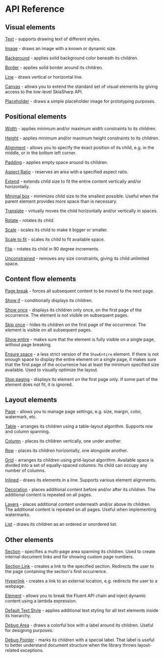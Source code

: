 # API Reference

## Visual elements

[Text](/api-reference/text) - supports drawing text of different styles.

[Image](/api-reference/image) - draws an image with a known or dynamic size.

[Background](/api-reference/background) - applies solid background color beneath its children.

[Border](/api-reference/border) - applies solid border around its children.

[Line](/api-reference/line) - draws vertical or horizontal line.

[Canvas](/api-reference/canvas) - allows you to extend the standard set of visual elements by giving access to the low-level SkiaSharp API.

[Placeholder](/api-reference/placeholder) - draws a simple placeholder image for prototyping purposes.


## Positional elements

[Width](/api-reference/width) - applies minimum and/or maximum width constraints to its children.

[Height](/api-reference/height) - applies minimum and/or maximum height constraints to its children.

[Alignment](/api-reference/alignment) - allows you to specify the exact position of its child, e.g. in the middle, or in the bottom left corner.

[Padding](/api-reference/padding) - applies empty space around its children.

[Aspect Ratio](/api-reference/aspect-ratio) - reserves an area with a specified aspect ratio.

[Extend](/api-reference/extend) - extends child size to fit the entire content vertically and/or horizontally.

[Minimal box](/api-reference/minimal-box) - minimizes child size to the smallest possible. Useful when the parent element provides more space than is necessary.

[Translate](/api-reference/translate) - virtually moves the child horizontally and/or vertically in spaces.

[Rotate](/api-reference/rotate) - rotates its child.

[Scale](/api-reference/scale) - scales its child to make it bigger or smaller.

[Scale to fit](/api-reference/scale-to-fit) - scales its child to fit available space.

[Flip](/api-reference/flip) - rotates its child in 90 degree increments.

[Unconstrained](/api-reference/unconstrained) - removes any size constraints, giving its child unlimited space.


## Content flow elements

[Page break](/api-reference/page-break) - forces all subsequent content to be moved to the next page.

[Show if](/api-reference/show-if) - conditionally displays its children.

[Show once](/api-reference/show-once) - displays its children only once, on the first page of the occurrence. The element is not visible on subsequent pages. 

[Skip once](/api-reference/skip-once) - hides its children on the first page of the occurrence. The element is visible on all subsequent pages.

[Show entire](/api-reference/show-entire) - makes sure that the element is fully visible on a single page, without page breaking.

[Ensure space](/api-reference/ensure-space) - a less strict version of the `ShowEntire` element. If there is not enough space to display the entire element on a single page, it makes sure that the first page of the occurrence has at least the minimum specified size available. Used to visually optimize the layout.

[Stop paging](/api-reference/stop-paging) - displays its element on the first page only. If some part of the element does not fit, it is ignored.

## Layout elements


[Page](/api-reference/page) - allows you to manage page settings, e.g. size, margin, color, watermark, etc. 

[Table](/api-reference/table) - arranges its children using a table-layout algorithm. Supports row and column spanning.

[Column](/api-reference/column) - places its children vertically, one under another.

[Row](/api-reference/row) - places its children horizontally, one alongside another.

[Grid](/api-reference/grid) - arranges its children using  grid-layout algorithm. Available space is divided into a set of equally-spaced columns. Its child can occupy any number of columns.

[Inlined](/api-reference/inlined) - draws its elements in a line. Supports various element alignments.

[Decoration](/api-reference/decoration) - places additional content before and/or after its children. The additional content is repeated on all pages.

[Layers](/api-reference/layers) - places additional content underneath and/or above its children. The additional content is repeated on all pages. Useful when implementing watermarks. 

[List](/api-reference/lists) - draws its children as an ordered or unordered list. 


## Other elements

[Section](/api-reference/section) - specifies a multi-page area spanning its children. Used to create internal document links and for showing custom page numbers.

[Section Link](/api-reference/section-link) - creates a link to the specified section. Redirects the user to the page containing the section's first occurrence.

[Hyperlink](/api-reference/hyperlink) - creates a link to an external location, e.g. redirects the user to a webpage.

[Element](/api-reference/element) - allows you to break the Fluent API chain and inject dynamic content using a lambda expression.

[Default Text Style](/api-reference/default-text-style) - applies additional text styling for all text elements inside its hierarchy.

[Debug Area](/api-reference/debug-area) - draws a colorful box with a label around its children. Useful for designing purposes.

[Debug Pointer](/api-reference/debug-pointer) - marks its children with a special label. That label is useful to better understand document structure when the library throws layout-related exceptions. 